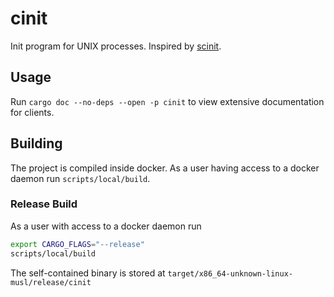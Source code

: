 # cinit

Init program for UNIX processes. Inspired by
[scinit](https://github.com/vs-eth/scinit).

## Usage

Run `cargo doc --no-deps --open -p cinit` to view extensive documentation
for clients.

## Building

The project is compiled inside docker. As a user having access to a docker
daemon run `scripts/local/build`.

### Release Build

As a user with access to a docker daemon run

```bash
export CARGO_FLAGS="--release"
scripts/local/build
```

The self-contained binary is stored at
`target/x86_64-unknown-linux-musl/release/cinit`

